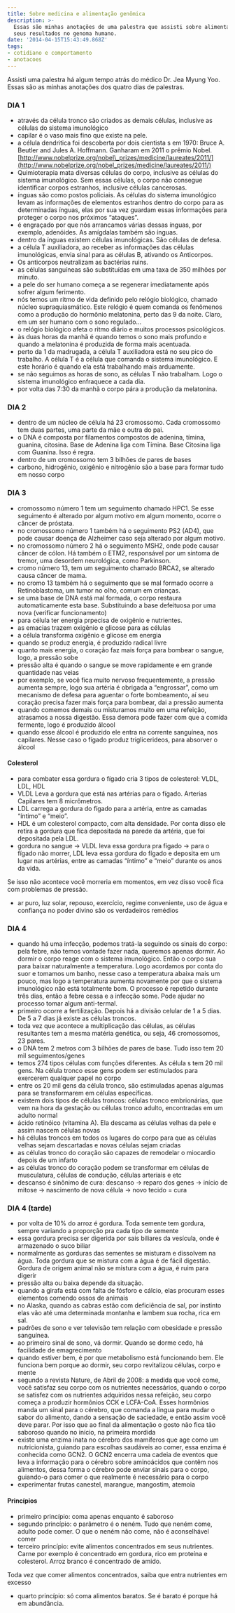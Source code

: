 ```yaml
---
title: Sobre medicina e alimentação genômica
description: >-
  Essas são minhas anotações de uma palestra que assisti sobre alimentação e
  seus resultados no genoma humano.
date: '2014-04-15T15:43:49.868Z'
tags:
- cotidiano e comportamento
- anotacoes
---
```


Assisti uma palestra há algum tempo atrás do médico Dr. Jea Myung Yoo. Essas são as minhas anotações dos quatro dias de palestras.

### **DIA 1**

*   através da célula tronco são criados as demais células, inclusive as células do sistema imunológico
*   capilar é o vaso mais fino que existe na pele.
*   a célula dendritica foi descoberta por dois cientista s em 1970: Bruce A. Beutler and Jules A. Hoffmann. Ganharam em 2011 o prêmio Nobel. [http://www.nobelprize.org/nobel\_prizes/medicine/laureates/2011/](http://www.nobelprize.org/nobel_prizes/medicine/laureates/2011/)
*   Quimioterapia mata diversas células do corpo, inclusive as células do sistema imunológico. Sem essas células, o corpo não consegue identificar corpos estranhos, inclusive células cancerosas.
*   ínguas são como postos policiais. As células do sistema imunológico levam as informações de elementos estranhos dentro do corpo para as determinadas ínguas, elas por sua vez guardam essas informações para proteger o corpo nos próximos “ataques”.
*   é engraçado por que nós arrancamos várias dessas ínguas, por exemplo, adenóides. As amígdalas também são ínguas.
*   dentro da ínguas existem células imunológicas. São células de defesa.
*   a célula T auxiliadora, ao receber as informações das células imunológicas, envia sinal para as células B, ativando os Anticorpos.
*   Os anticorpos neutralizam as bactérias ruins.
*   as células sanguíneas são substituídas em uma taxa de 350 milhões por minuto.
*   a pele do ser humano começa a se regenerar imediatamente após sofrer algum ferimento.
*   nós temos um ritmo de vida definido pelo relógio biológico, chamado núcleo supraquiasmático. Este relógio é quem comanda os fenômenos como a produção do hormônio melatonina, perto das 9 da noite. Claro, em um ser humano com o sono regulado…
*   o relógio biológico afeta o ritmo diário e muitos processos psicológicos.
*   às duas horas da manhã é quando temos o sono mais profundo e quando a melatonina é produzida de forma mais acentuada.
*   perto da 1 da madrugada, a célula T auxiliadora está no seu pico do trabalho. A célula T é a célula que comanda o sistema imunológico. E este horário é quando ela está trabalhando mais arduamente.
*   se não seguimos as horas de sono, as células T não trabalham. Logo o sistema imunológico enfraquece a cada dia.
*   por volta das 7:30 da manhã o corpo pára a produção da melatonina.

### **DIA 2**

*   dentro de um núcleo de célula há 23 cromossomo. Cada cromossomo tem duas partes, uma parte da mãe e outra do pai.
*   o DNA é composta por filamentos compostos de adenina, tímina, guanina, citosina. Base de Adenina liga com Tímina. Base Citosina liga com Guanina. Isso é regra.
*   dentro de um cromossomo tem 3 bilhões de pares de bases
*   carbono, hidrogênio, oxigênio e nitrogênio são a base para formar tudo em nosso corpo

### **DIA 3**

*   cromossomo número 1 tem um seguimento chamado HPC1. Se esse seguimento é alterado por algum motivo em algum momento, ocorre o câncer de próstata.
*   no cromossomo número 1 também há o seguimento PS2 (AD4), que pode causar doença de Alzheimer caso seja alterado por algum motivo.
*   no cromossomo número 2 há o seguimento MSH2, onde pode causar câncer de cólon. Há também o ETM2, responsável por um sintoma de tremor, uma desordem neurológica, como Parkinson.
*   cromo número 13, tem um seguimento chamado BRCA2, se alterado causa câncer de mama.
*   no cromo 13 também há o seguimento que se mal formado ocorre a Retinoblastoma, um tumor no olho, comum em crianças.
*   se uma base de DNA está mal formada, o corpo restaura automaticamente esta base. Substituindo a base defeituosa por uma nova (verificar funcionamento)
*   para célula ter energia prpecisa de oxigênio e nutrientes.
*   as emacias trazem oxigênio e glicose para as células
*   a célula transforma oxigênio e glicose em energia
*   quando se produz energia, é produzido radical livre
*   quanto mais energia, o coração faz mais força para bombear o sangue, logo, a pressão sobe
*   pressão alta é quando o sangue se move rapidamente e em grande quantidade nas veias
*   por exemplo, se você fica muito nervoso frequentemente, a pressão aumenta sempre, logo sua artéria é obrigada a “engrossar”, como um mecanismo de defesa para aguentar o forte bombeamento, aí seu coração precisa fazer mais força para bombear, dai a pressão aumenta
*   quando comemos demais ou misturamos muito em uma refeição, atrasamos a nossa digestão. Essa demora pode fazer com que a comida fermente, logo é produzido álcool
*   quando esse álcool é produzido ele entra na corrente sanguínea, nos capilares. Nesse caso o fígado produz triglicerideos, para absorver o álcool

#### **Colesterol**

*   para combater essa gordura o fígado cria 3 tipos de colesterol: VLDL, LDL, HDL
*   VLDL Leva a gordura que está nas artérias para o fígado. Arterias Capilares tem 8 micrômetros.
*   LDL carrega a gordura do fígado para a artéria, entre as camadas “íntimo” e “meio”.
*   HDL é um colesterol compacto, com alta densidade. Por conta disso ele retira a gordura que fica depositada na parede da artéria, que foi depositada pela LDL.
*   gordura no sangue -> VLDL leva essa gordura pra fígado -> para o fígado não morrer, LDL leva essa gordura do fígado e deposita em um lugar nas artérias, entre as camadas “íntimo” e “meio” durante os anos da vida.

Se isso não acontece você morreria em momentos, em vez disso você fica com problemas de pressão.

*   ar puro, luz solar, repouso, exercício, regime conveniente, uso de água e confiança no poder divino são os verdadeiros remédios

### **DIA 4**

*   quando há uma infecção, podemos tratá-la seguindo os sinais do corpo: pela febre, não temos vontade fazer nada, queremos apenas dormir. Ao dormir o corpo reage com o sistema imunológico. Então o corpo sua para baixar naturalmente a temperatura. Logo acordamos por conta do suor e tomamos um banho, nesse caso a temperatura abaixa mais um pouco, mas logo a temperatura aumenta novamente por que o sistema imunológico não está totalmente bom. O processo é repetido durante três dias, então a febre cessa e a infecção some. Pode ajudar no processo tomar algum anti-termal.
*   primeiro ocorre a fertilização. Depois há a divisão celular de 1 a 5 dias. De 5 a 7 dias já existe as células troncos.
*   toda vez que acontece a multiplicação das células, as células resultantes tem a mesma matéria genética, ou seja, 46 cromossomos, 23 pares.
*   o DNA tem 2 metros com 3 bilhões de pares de base. Tudo isso tem 20 mil seguimentos/genes
*   temos 274 tipos células com funções diferentes. As célula s tem 20 mil gens. Na célula tronco esse gens podem ser estimulados para exercerem qualquer papel no corpo
*   entre os 20 mil gens da célula tronco, são estimuladas apenas algumas para se transformarem em células específicas.
*   existem dois tipos de células troncos: células tronco embrionárias, que vem na hora da gestação ou células tronco adulto, encontradas em um adulto normal
*   ácido retinóico (vitamina A). Ela descama as células velhas da pele e assim nascem células novas
*   há células troncos em todos os lugares do corpo para que as células velhas sejam descartadas e novas células sejam criadas
*   as células tronco do coração são capazes de remodelar o miocardio depois de um infarto
*   as células tronco do coração podem se transformar em células de musculatura, células de condução, células arteriais e etc
*   descanso é sinônimo de cura: descanso -> reparo dos genes -> início de mitose -> nascimento de nova célula -> novo tecido = cura

### **DIA 4 (tarde)**

*   por volta de 10% do arroz é gordura. Toda semente tem gordura, sempre variando a proporção pra cada tipo de semente
*   essa gordura precisa ser digerida por sais biliares da vesícula, onde é armazenado o suco biliar
*   normalmente as gorduras das sementes se misturam e dissolvem na água. Toda gordura que se mistura com a água é de fácil digestão. Gordura de origem animal não se mistura com a água, é ruim para digerir
*   pressão alta ou baixa depende da situação.
*   quando a girafa está com falta de fósforo e cálcio, elas procuram esses elementos comendo ossos de animais
*   no Alaska, quando as cabras estão com deficiência de sal, por instinto elas vão até uma determinada montanha e lambem sua rocha, rica em sal.
*   padrões de sono e ver televisão tem relação com obesidade e pressão sanguínea.
*   ao primeiro sinal de sono, vá dormir. Quando se dorme cedo, há facilidade de emagrecimento
*   quando estiver bem, é por que metabolismo está funcionando bem. Ele funciona bem porque ao dormir, seu corpo revitalizou células, corpo e mente
*   segundo a revista Nature, de Abril de 2008: a medida que você come, você satisfaz seu corpo com os nutrientes necessários, quando o corpo se satisfez com os nutrientes adquiridos nessa refeição, seu corpo começa a produzir hormônios CCK e LCFA-CoA. Esses hormônios manda um sinal para o cérebro, que comanda a língua para mudar o sabor do alimento, dando a sensação de saciedade, e então assim você deve parar. Por isso que ao final da alimentação o gosto não fica tão saboroso quando no início, na primeira mordida
*   existe uma enzima inata no cérebro dos mamíferos que age como um nutricionista, guiando para escolhas saudáveis ao comer, essa enzima é conhecida como GCN2. O GCN2 encerra uma cadeia de eventos que leva a informação para o cérebro sobre aminoácidos que contêm nos alimentos, dessa forma o cérebro pode enviar sinais para o corpo, guiando-o para comer o que realmente é necessário para o corpo
*   experimentar frutas canestel, marangue, mangostim, atemoia

#### **Princípios**

*   primeiro princípio: coma apenas enquanto é saboroso
*   segundo princípio: o parâmetro é o neném. Tudo que neném come, adulto pode comer. O que o neném não come, não é aconselhável comer
*   terceiro princípio: evite alimentos concentrados em seus nutrientes. Carne por exemplo é concentrado em gordura, rico em proteína e colesterol. Arroz branco é concentrado de amido.

Toda vez que comer alimentos concentrados, saiba que entra nutrientes em excesso

*   quarto princípio: só coma alimentos baratos. Se é barato é porque há em abundância.